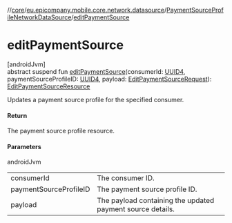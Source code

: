//[core](../../../index.md)/[eu.epicompany.mobile.core.network.datasource](../index.md)/[PaymentSourceProfileNetworkDataSource](index.md)/[editPaymentSource](edit-payment-source.md)

# editPaymentSource

[androidJvm]\
abstract suspend fun [editPaymentSource](edit-payment-source.md)(consumerId: [UUID4](../../eu.epicompany.mobile.core.datatypes/index.md#545543244%2FClasslikes%2F-1060529556), paymentSourceProfileID: [UUID4](../../eu.epicompany.mobile.core.datatypes/index.md#545543244%2FClasslikes%2F-1060529556), payload: [EditPaymentSourceRequest](../../eu.epicompany.mobile.core.network.model.proxy/-edit-payment-source-request/index.md)): [EditPaymentSourceResource](../../eu.epicompany.mobile.core.network.model.proxy/-edit-payment-source-resource/index.md)

Updates a payment source profile for the specified consumer.

#### Return

The payment source profile resource.

#### Parameters

androidJvm

| | |
|---|---|
| consumerId | The consumer ID. |
| paymentSourceProfileID | The payment source profile ID. |
| payload | The payload containing the updated payment source details. |
